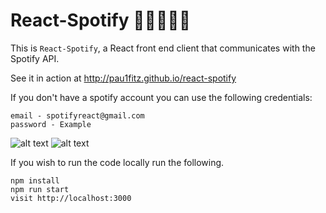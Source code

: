 # React-Spotify 🎼🎺🎸🎻🎤

This is `React-Spotify`, a React front end client that communicates with the Spotify API.

See it in action at http://pau1fitz.github.io/react-spotify

If you don't have a spotify account you can use the following credentials:
```
email - spotifyreact@gmail.com
password - Example
```

![alt text](https://github.com/Pau1fitz/react-spotify/blob/master/song.png "Song")
![alt text](https://github.com/Pau1fitz/react-spotify/blob/master/browse.png "Browse")

If you wish to run the code locally run the following.

```
npm install
npm run start
visit http://localhost:3000
```
